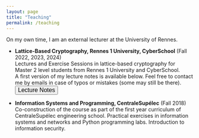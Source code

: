 ```yaml
---
layout: page
title: "Teaching"
permalink: /teaching
---
```


On my own time, I am an external lecturer at the University of Rennes.

- **Lattice-Based Cryptography, Rennes 1 University, CyberSchool** (Fall 2022, 2023, 2024)  
Lectures and Exercise Sessions in lattice-based cryptography for Master 2 level students from Rennes 1 University and CyberSchool.  
A first version of my lecture notes is available below. Feel free to contact me by emails in case of typos or mistakes (some may still be there). <a href="/assets/pub/Jeudy25_lattice_cryptography_lecture_notes.pdf" target="_blank" style="text-decoration: none;"><button class="mybuttonlarge" onmouseover="this.style.backgroundColor='#337076'; this.style.color='#FFFFFF'; this.querySelector('span').style.paddingRight = '16px'; this.querySelector('span').querySelector('span').style.opacity = '1'; this.querySelector('span').querySelector('span').style.right = '0';" onmouseout="this.style.backgroundColor='#FFFFFF'; this.style.color='#337076'; this.querySelector('span').style.paddingRight = '0'; this.querySelector('span').querySelector('span').style.opacity = '0'; this.querySelector('span').querySelector('span').style.right = '-20px';"><span style="cursor: pointer; display: inline-block; position: relative; transition: 0.5s; font-size: 16px;">Lecture Notes <span style="position: absolute; opacity: 0; top: 0; right: -20px; transition: 0.5s;">&#xbb;</span></span></button></a>  

- **Information Systems and Programming, CentraleSupélec** (Fall 2018)   
Co-construction of the course as part of the first year curriculum of CentraleSupélec engineering school. Practical exercises in information systems and networks and Python programming labs. Introduction to information security.  